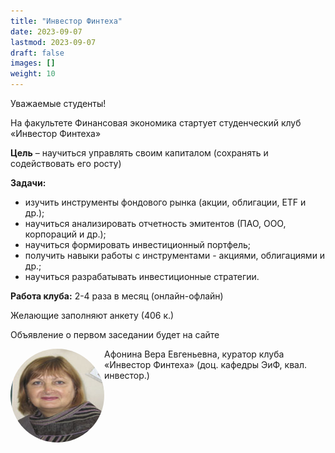 ```yaml
---
title: "Инвестор Финтеха"
date: 2023-09-07
lastmod: 2023-09-07
draft: false
images: []
weight: 10
---
```


Уважаемые студенты!

На факультете Финансовая экономика стартует студенческий клуб «Инвестор Финтеха»

**Цель** – научиться управлять своим капиталом (сохранять и содействовать его росту)

**Задачи:**
- изучить инструменты фондового рынка (акции, облигации, ETF и др.);
- научиться анализировать отчетность эмитентов (ПАО, ООО, корпораций и др.);
- научиться формировать инвестиционный портфель;
- получить навыки работы с инструментами - акциями, облигациями и др.;
- научиться разрабатывать инвестиционные стратегии.

**Работа клуба:** 2-4 раза в месяц (онлайн-офлайн)

Желающие заполняют анкету (406 к.)

Объявление о первом заседании будет на сайте

<img src="Afonina.jpg" alt="Афонина Вера Евгеньевна" style="border-radius: 50%; width:150px; height:150px;" align="left" overflow="hidden"/>
Афонина Вера Евгеньевна, куратор клуба «Инвестор Финтеха»
(доц. кафедры ЭиФ, квал. инвестор.)
